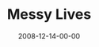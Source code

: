 ---
layout: message
category: message
series: "We Wish You A Messy Christmas"
title: "Messy Lives"
date: 2008-12-14-00-00
message_id: 538
audio: "http://s3.amazonaws.com/crossroadsaudiomessages/messyxmas4.mp3"
audio-duration: "37:11"
description: "Brian Tome discusses how worship is messy and requires us to bring whatever we have to Jesus."
video: "https://s3.amazonaws.com/crossroadsvideomessages/messyxmas4.mp4"
video-duration: "37:11"
video-image: "http://s3.amazonaws.com/crossroads-media/images/legacy/content/messyxmas4-still.jpg"
program: "http://s3.amazonaws.com/crossroads-media/media/legacy/documents/1213_14Program.pdf"
notes-description: ""
notes: "http://s3.amazonaws.com/crossroads-media/media/legacy/documents/SN_12_13-14_08.pdf"
notes-title: "Messy Lives (Study Notes)"
explicit: "N"
---